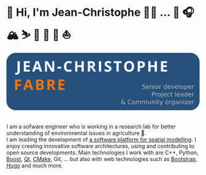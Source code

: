 # 👋 Hi, I'm Jean-Christophe 🧑‍💻 ... 🎸 🎧 🏔 ⛷ 🏉 🎾 👟 ⛵

<img src="jctophefabre_card.png">
<br/>
<br/>

I am a sofware engineer who is working in a research lab for better understanding of environmental issues in agriculture 🌱.<br/>
I am leading the development of [a software platform for spatial modelling](https://www.openfluid-project.org/). I enjoy creating innovative software architectures, using and contributing to open source developments. Main technologies I work with are C++, Python, [Boost](https://www.boost.org/), [Qt](https://www.qt.io/), [CMake](https://cmake.org/), Git, ... but also with web technologies such as [Bootstrap](https://getbootstrap.com/), [Hugo](https://gohugo.io/) and much more.  